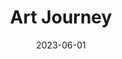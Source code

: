 ---
title: "Art Journey"
description: "
                I've been drawing ever since I was in elementary school, and I even got to paint one of the walls of my middle school. At the start of college, I decided to take things more seriously and bought a sketch tablet and more drawing supplies. Ever since then, in my free time, I have been learning more drawing techniques and have started making stand-alone pieces. Here you can see some of the stuff I have made. 
                "
date: 2023-06-01
thumbnail: https://aryashetty08.github.io/assets/img/art-thumbnail.png
link: 
---